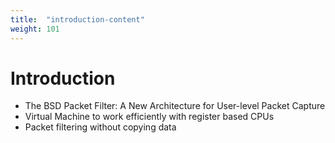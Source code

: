 ```yaml
---
title:  "introduction-content"
weight: 101
---
```


# Introduction

- The BSD Packet Filter: A New Architecture for User-level Packet Capture
- Virtual Machine to work efficiently with register based CPUs
- Packet filtering without copying data

